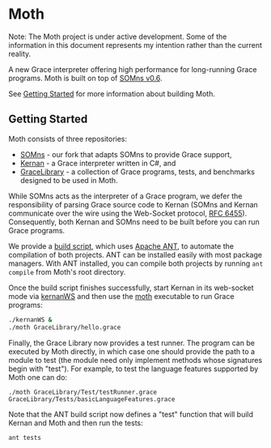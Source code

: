 # Moth

Note: The Moth project is under active development. Some of the information in this document represents my intention rather than the current reality.

A new Grace interpreter offering high performance for long-running Grace programs. Moth is built on top of [SOMns v0.6](https://github.com/smarr/SOMns/releases/tag/v0.6.0).

See [Getting Started](#getting-started) for more information about building Moth.


Getting Started
---------------

Moth consists of three repositories:

- [SOMns](https://github.com/richard-roberts/SOMns) - our fork that adapts SOMns to provide Grace support,
- [Kernan](http://gracelang.org/applications/grace-versions/kernan/) - a Grace interpreter written in C#, and
- [GraceLibrary](https://github.com/richard-roberts/GraceLibrary) - a collection of Grace programs, tests, and benchmarks designed to be used in Moth.

While SOMns acts as the interpreter of a Grace program, we defer the responsibility of parsing Grace source code to Kernan (SOMns and Kernan communicate over the wire using the Web-Socket protocol, [RFC 6455](https://tools.ietf.org/html/rfc6455)). Consequently, both Kernan and SOMns need to be built before you can run Grace programs.

We provide a [build script](https://github.com/richard-roberts/Moth/blob/master/build.xml), which uses [Apache ANT](https://ant.apache.org/antlibs/dotnet/), to automate the compilation of both projects. ANT can be installed easily with most package managers. With ANT installed, you can compile both projects by running `ant compile` from Moth's root directory.

Once the build script finishes successfully, start Kernan in its web-socket mode via [kernanWS](https://github.com/richard-roberts/Moth/blob/master/kernanWS) and then use the [moth](https://github.com/richard-roberts/Moth/blob/master/moth) executable to run Grace programs:

```sh
./kernanWS &
./moth GraceLibrary/hello.grace
```

Finally, the Grace Library now provides a test runner. The program can be executed by Moth directly, in which case one should provide the path to a module to test (the module need only implement methods whose signatures begin with "test"). For example, to test the language features supported by Moth one can do:

```
./moth GraceLibrary/Test/testRunner.grace GraceLibrary/Tests/basicLanguageFeatures.grace
``` 

Note that the ANT build script now defines a "test" function that will build Kernan and Moth and then run the tests:

```sh
ant tests
```